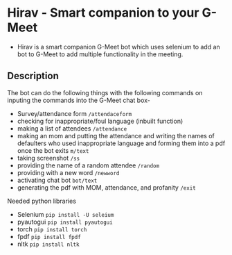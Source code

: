 # Hirav - Smart companion to your G-Meet
- Hirav is a smart companion G-Meet bot which uses selenium to add an bot to G-Meet to add multiple functionality in the meeting.

## Description
The bot can do the following things with the following commands on inputing the commands into the G-Meet chat box-
- Survey/attendance form ` /attendaceform `
- checking for inappropriate/foul language (inbuilt function)
- making a list of attendees ` /attendance `
- making an mom and putting the attendance and writing the names of defaulters who used inappropriate language and forming them into a pdf once the bot exits ` m/text `
- taking screenshot ` /ss `
- providing the name of a random attendee ` /random `
- providing with a new word  ` /newword `
- activating chat bot `bot/text`
- generating the pdf with MOM, attendance, and profanity `/exit`


Needed python libraries
- Selenium  ` pip install -U seleium `
- pyautogui  `pip install pyautogui `
- torch      `pip install torch`
- fpdf        `pip install fpdf`
- nltk       `pip install nltk`
